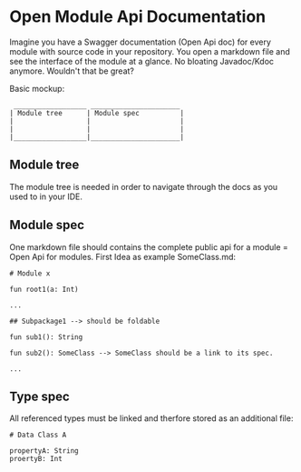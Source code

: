 # Open Module Api Documentation

Imagine you have a Swagger documentation (Open Api doc) for every module with source code in your repository. You open a markdown file and see the interface of the module at a glance. No bloating Javadoc/Kdoc anymore. Wouldn't that be great?

Basic mockup:
```
 __________________ ______________________
| Module tree      | Module spec          |
|                  |                      |
|                  |                      |
|__________________|______________________|
```

## Module tree

The module tree is needed in order to navigate through the docs as you used to in your IDE. 

## Module spec

One markdown file should contains the complete public api for a module = Open Api for modules.
First Idea as example SomeClass.md:
```
# Module x

fun root1(a: Int)

...

## Subpackage1 --> should be foldable

fun sub1(): String

fun sub2(): SomeClass --> SomeClass should be a link to its spec.

...

```

## Type spec

All referenced types must be linked and therfore stored as an additional file:
```
# Data Class A

propertyA: String
proertyB: Int
```
